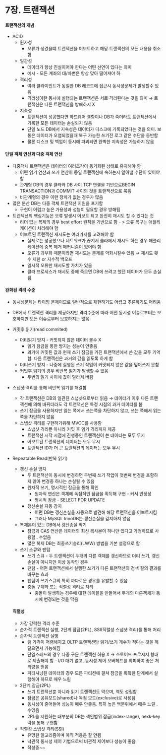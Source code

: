 # 7장. 트랜잭션

#### 트랜잭션의 개념

* ACID
  * 원자성
    * 오류가 생겼을떄 트랜잭션을 어보트하고 해당 트랜잭션의 모든 내용을 취소함
  * 일관성
    * 데이터가 항상 진실이어야 한다는 어떤 선언이 있다는 의미
    * 예시 - 모든 계좌의 대/차변은 항상 맞아 떨어져야 하
  * 격리성
    * 여러 클라이언트가 동일한 DB 레코드에 접근시 동시성문제가 발생할수 있음
    * 격리성이란 동시에 실행되는 트랜잭션은 서로 격리된다는 것을 의미 → 트랜잭션은 다른 트랜잭션을 방해하지 X
  * 지속성
    * 트랜잭션이 성공했다면 하드웨어 결함이나 DB가 죽더라도 트랜잭션에서 기록한 모든 데이터는 손실되지 않음
    * 단일 노드 DB에서 지속성은 데이터가 디스크에 기록되었다는 것을 의미. 보통은 데이터가 오염되었을때 복구 가능한 쓰기전 로그 같은 수단을 동반함
    * 물론 디스크 및 백업이 동시에 파괴되면 완벽한 지속성은 가능하지 않음

#### 단일 객체 연산과 다중 객체 연산

* 다중객체 트랜잭션은 데이터의 여러조각이 동기화된 상태로 유지해야 함
  * 어떤 읽기 연산과 쓰기 연산이 동일 트랜잭션에 속하는지 알아낼 수단이 있어야 함
  * 관계형 DB의 경우 클라와 DB 사이 TCP 연결을 기반으로BEGIN TRANSACTION과 COMMIT 사이의 것을 트랜잭션으로 묶음
  * 비관계형의 경우 이런 장치가 없는 경우가 많음
* 많은 분산 DB는 다중 객체 트랜잭션 지원을 포기함
  * 구현이 어렵고 높은 가용성과 성능이 필요할 경우 방해됨
* 트랜잭션의 핵심기능은 오류 발생시 어보트 되고 완전히 재시도 할 수 있다는 것
  * 리더 없는 복제의 경우 best effort 원칙을 기반으로 함 - > 오류 복구는 애플리케이션이 처리해야 함
  * 어보트된 트랜잭션 재시도는 여러가지를 고려해야 함
    * 실제로는 성공했으나 네트워크가 끊겨서 클라에서 재시도 하는 경우 애플리케이션에 중복 제거 매커니즘이 있어야 함
    * 오류가 과부화 때문이라면 재시도는 문제를 악화시킬수 있음 → 재시도 횟수 제한 or 지수적 백오프
    * 일시적 오류만 재시도할 가치가 있음
    * 클라 프로세스가 재시도 중에 죽으면 DB에 쓰려고 했던 데이터가 모두 손실됨

#### 완화된 격리 수준

* 동시성문제는 타이밍 문제이므로 일반적으로 재현하기도 어렵고 추론하기도 어려움
* DB에서 트랜잭션 격리를 제공하지만 격리수준에 따라 어떤 동시성 이슈로부터는 보호하지만 모든 이슈로부터 보호하지는 않음
* 커밋후 읽기(read commited)
  * 더티읽기 방지 - 커밋되지 않은 데이터 볼수 X
    * 읽기 잠금을 통한 방지는 성능이 안좋음
    * 과거에 커밋된 값과 현재 쓰기 잠금을 가진 트랜잭션에서 쓴 값을 모두 기억함. 다른 트랜잭션은 과거의 값을 읽도록 하게 함
  * 더티쓰기 방지 - 나중에 실행된 쓰기 작업이 커밋되지 않은 값을 덮어쓰지 못함
  * 커밋후 읽기의 경우 비반복 읽기가 발생할 수 있음
    * 두번의 읽기 사이에 값이 달라져 버림
* 스냅샷 격리를 통해 비반복 읽기를 해결함
  * 각 트랜잭션은 DB의 일관된 스냅샷으로부터 읽음 → 데이터가 이후 다른 트랜잭션에 의해 바뀌더라도 각 트랜잭션은 특정 시점의 과거 데이터를 봄
  * 쓰기 잠금을 사용하지만 읽는 쪽에서 쓰는쪽을 차단하지 않고, 쓰는 쪽에서 읽는 쪽을 차단하지 않음
  * 스냅샷 격리를 구현하기위해 MVCC를 사용함
    * 스냅샷 격리뿐 아니라 커밋 후 읽기 격리까지 제공
    * 트랜잭션 시작 시점에 진행중인 트랜잭션이 쓴 데이터는 모두 무시
    * 어보트된 트랜잭션의 데이터는 모두 무시
    * 트랜잭션 ID가 더 큰 트랜잭션의 데이터는 모두 무시
*   Repeatable Read(반복 읽기)

    * 갱신 손실 방지
      * 두 트랜잭션이 동시에 변경하면 두번째 쓰기 작업이 첫번째 변경을 포함하지 않아 변경중 하나는 손실될 수 있음
      * 원자적 쓰기, 명시적인 잠금을 통해 확인
        * 원자적 연산은 객체에 독점적인 잠금을 획득해 구현 - 커서 안정성
        * 명시적 잠금 - SELECT FOR UPDATE
      * 갱신손실 자동 감지
        * 어떤 DB는 갱신손실을 자동으로 발견해 해당 트랜잭션을 어보트시킴
        * 그러나 MySQL InnoDB는 갱신손실을 감지하지 않음
    * 복제본이 있는 DB에서 갱신송실 막기
      * 잠금과 CAS 연산은 데이터의 최신 복사본이 하나만 있다고 가정하므로 사용할 . 수없음
      * 많은 복제 DB는 최종쓰기승리(LWW) 방법을 기본 설정으로 함
    * 쓰기 스큐와 팬텀
      * 쓰기 스큐 - 두 트랜잭션이 두개의 다른 객체를 갱신하므로 더티 쓰기, 갱신손실이 아니지만 이상 동작인 경우
      * 팬텀 - 어떤 트랜잭션에서 실행한 쓰기가 다른 트랜잭션의 검색 질의 결과를 바꾸는 효과
      * 팬텀이 쓰기스큐의 특히 까다로운 경우를 유발할 수 있음
      * 충돌 구체화 또는 직렬성 격리로 처리
        * 충돌이 발생하는 경우에 대한 테이블을 만들어서 두개의 다른객체가 동시에 변경되는 것을 막음

    #### 직렬성

    * 가장 강력한 격리 수준
    * 순차적 트랜잭션 실행, 2단계 잠금(2PL), SSI(직렬성 스냅샷 격리)를 통해 처리
    * 순차적 트랜잭션 실행
      * 램 가격이 저렴해지고 OLTP 트랜잭션당 읽기/쓰기 개수가 적다는 것을 깨달으면서 가능해짐
      * 단일스레드의 경우 다중 구문 트랜잭션 허용 X → 스토어드 프로시저 형태로 제출해야 함 - I/O 대기 없고, 동시성 제어 오버헤드를 회피하여 좋은 처리량을 얻음
      * 파티셔닝된 데이터의 경우 모든 파티션에 걸쳐 잠금을 획득한 단계에서 실행해야 하므로 매우 느림
    * 2단계 잠금(2PL)
      * 쓰기 트랜잭션뿐 아니라 읽기 트랜잭션도 막으며, 역도 성립함
      * 잠금은 공유모드(shared)나 독점 모드(exclusive)로 사용됨
      * 동시성이 줄어들어 성능이 매우 안좋음. 특히 높은 백분위에서 매우 느릴 . 수있음
      * 2PL을 지원하는 대부분의 DB는 색인범위 잠금(index-range), nexk-key 락을 통해 구현함
    * 직렬성 스냅샷 격리(SSI)
      * 유망한 알고리즘이며 아직 적용은 잘 안됨
      * 낙관적 동시성 제어 기법으로써 비관적 제어보다 성능이 좋음
      * 작성중\~\~
